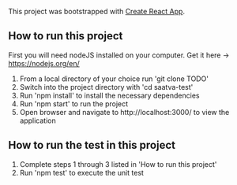 This project was bootstrapped with [Create React App](https://github.com/facebook/create-react-app).

## How to run this project

First you will need nodeJS installed on your computer. Get it here -> https://nodejs.org/en/

1. From a local directory of your choice run 'git clone TODO'
2. Switch into the project directory with 'cd saatva-test'
3. Run 'npm install' to install the necessary dependencies
4. Run 'npm start' to run the project
5. Open browser and navigate to http://localhost:3000/ to view the application

## How to run the test in this project

1. Complete steps 1 through 3 listed in 'How to run this project'
2. Run 'npm test' to execute the unit test
